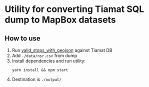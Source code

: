 # Utility for converting Tiamat SQL dump to MapBox datasets

## How to use

1. Run [valid_stops_with_geojson](https://github.com/entur/tiamat-scripts/blob/master/valid_stops_with_geojson/valid_stops.sql) against Tiamat DB
2. Add `./data/nsr.csv` from dump
3. Install dependencies and run utility:
    ```
    yarn install && npm start
    ```
4. Destination is `./output/`

